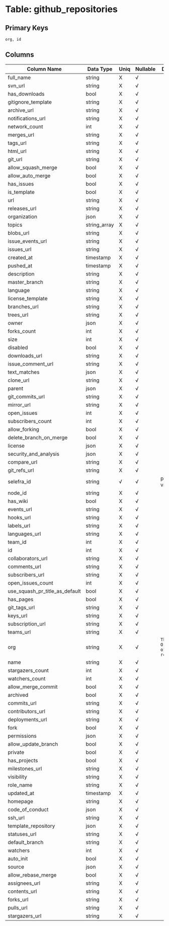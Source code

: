 # Table: github_repositories

## Primary Keys 

```
org, id
```


## Columns 

|  Column Name   |  Data Type  | Uniq | Nullable | Description | 
|  ----  | ----  | ----  | ----  | ---- | 
| full_name | string | X | √ |  | 
| svn_url | string | X | √ |  | 
| has_downloads | bool | X | √ |  | 
| gitignore_template | string | X | √ |  | 
| archive_url | string | X | √ |  | 
| notifications_url | string | X | √ |  | 
| network_count | int | X | √ |  | 
| merges_url | string | X | √ |  | 
| tags_url | string | X | √ |  | 
| html_url | string | X | √ |  | 
| git_url | string | X | √ |  | 
| allow_squash_merge | bool | X | √ |  | 
| allow_auto_merge | bool | X | √ |  | 
| has_issues | bool | X | √ |  | 
| is_template | bool | X | √ |  | 
| url | string | X | √ |  | 
| releases_url | string | X | √ |  | 
| organization | json | X | √ |  | 
| topics | string_array | X | √ |  | 
| blobs_url | string | X | √ |  | 
| issue_events_url | string | X | √ |  | 
| issues_url | string | X | √ |  | 
| created_at | timestamp | X | √ |  | 
| pushed_at | timestamp | X | √ |  | 
| description | string | X | √ |  | 
| master_branch | string | X | √ |  | 
| language | string | X | √ |  | 
| license_template | string | X | √ |  | 
| branches_url | string | X | √ |  | 
| trees_url | string | X | √ |  | 
| owner | json | X | √ |  | 
| forks_count | int | X | √ |  | 
| size | int | X | √ |  | 
| disabled | bool | X | √ |  | 
| downloads_url | string | X | √ |  | 
| issue_comment_url | string | X | √ |  | 
| text_matches | json | X | √ |  | 
| clone_url | string | X | √ |  | 
| parent | json | X | √ |  | 
| git_commits_url | string | X | √ |  | 
| mirror_url | string | X | √ |  | 
| open_issues | int | X | √ |  | 
| subscribers_count | int | X | √ |  | 
| allow_forking | bool | X | √ |  | 
| delete_branch_on_merge | bool | X | √ |  | 
| license | json | X | √ |  | 
| security_and_analysis | json | X | √ |  | 
| compare_url | string | X | √ |  | 
| git_refs_url | string | X | √ |  | 
| selefra_id | string | √ | √ | primary keys value md5 | 
| node_id | string | X | √ |  | 
| has_wiki | bool | X | √ |  | 
| events_url | string | X | √ |  | 
| hooks_url | string | X | √ |  | 
| labels_url | string | X | √ |  | 
| languages_url | string | X | √ |  | 
| team_id | int | X | √ |  | 
| id | int | X | √ |  | 
| collaborators_url | string | X | √ |  | 
| comments_url | string | X | √ |  | 
| subscribers_url | string | X | √ |  | 
| open_issues_count | int | X | √ |  | 
| use_squash_pr_title_as_default | bool | X | √ |  | 
| has_pages | bool | X | √ |  | 
| git_tags_url | string | X | √ |  | 
| keys_url | string | X | √ |  | 
| subscription_url | string | X | √ |  | 
| teams_url | string | X | √ |  | 
| org | string | X | √ | `The Github Organization of the resource.` | 
| name | string | X | √ |  | 
| stargazers_count | int | X | √ |  | 
| watchers_count | int | X | √ |  | 
| allow_merge_commit | bool | X | √ |  | 
| archived | bool | X | √ |  | 
| commits_url | string | X | √ |  | 
| contributors_url | string | X | √ |  | 
| deployments_url | string | X | √ |  | 
| fork | bool | X | √ |  | 
| permissions | json | X | √ |  | 
| allow_update_branch | bool | X | √ |  | 
| private | bool | X | √ |  | 
| has_projects | bool | X | √ |  | 
| milestones_url | string | X | √ |  | 
| visibility | string | X | √ |  | 
| role_name | string | X | √ |  | 
| updated_at | timestamp | X | √ |  | 
| homepage | string | X | √ |  | 
| code_of_conduct | json | X | √ |  | 
| ssh_url | string | X | √ |  | 
| template_repository | json | X | √ |  | 
| statuses_url | string | X | √ |  | 
| default_branch | string | X | √ |  | 
| watchers | int | X | √ |  | 
| auto_init | bool | X | √ |  | 
| source | json | X | √ |  | 
| allow_rebase_merge | bool | X | √ |  | 
| assignees_url | string | X | √ |  | 
| contents_url | string | X | √ |  | 
| forks_url | string | X | √ |  | 
| pulls_url | string | X | √ |  | 
| stargazers_url | string | X | √ |  | 


